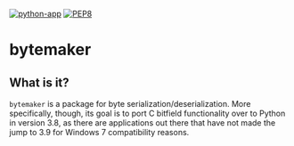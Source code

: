 [![python-app](https://github.com/dem1995/bytemaker/actions/workflows/python-app.yml/badge.svg)](https://github.com/dem1995/bytemaker/actions/workflows/python-app.yml)
[![PEP8](https://img.shields.io/badge/code%20style-pep8-orange.svg)](https://www.python.org/dev/peps/pep-0008/)

# bytemaker
## What is it?
`bytemaker` is a package for byte serialization/deserialization. More specifically, though, its goal is to port C bitfield functionality over to Python in version 3.8, as there are applications out there that have not made the jump to 3.9 for Windows 7 compatibility reasons.
